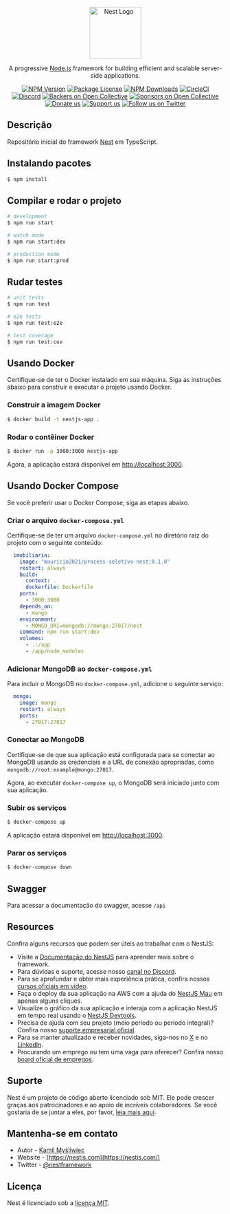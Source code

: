 <p align="center">
  <a href="http://nestjs.com/" target="blank"><img src="https://nestjs.com/img/logo-small.svg" width="120" alt="Nest Logo" /></a>
</p>

[circleci-image]: https://img.shields.io/circleci/build/github/nestjs/nest/master?token=abc123def456
[circleci-url]: https://circleci.com/gh/nestjs/nest

  <p align="center">A progressive <a href="http://nodejs.org" target="_blank">Node.js</a> framework for building efficient and scalable server-side applications.</p>
    <p align="center">
<a href="https://www.npmjs.com/~nestjscore" target="_blank"><img src="https://img.shields.io/npm/v/@nestjs/core.svg" alt="NPM Version" /></a>
<a href="https://www.npmjs.com/~nestjscore" target="_blank"><img src="https://img.shields.io/npm/l/@nestjs/core.svg" alt="Package License" /></a>
<a href="https://www.npmjs.com/~nestjscore" target="_blank"><img src="https://img.shields.io/npm/dm/@nestjs/common.svg" alt="NPM Downloads" /></a>
<a href="https://circleci.com/gh/nestjs/nest" target="_blank"><img src="https://img.shields.io/circleci/build/github/nestjs/nest/master" alt="CircleCI" /></a>
<a href="https://discord.gg/G7Qnnhy" target="_blank"><img src="https://img.shields.io/badge/discord-online-brightgreen.svg" alt="Discord"/></a>
<a href="https://opencollective.com/nest#backer" target="_blank"><img src="https://opencollective.com/nest/backers/badge.svg" alt="Backers on Open Collective" /></a>
<a href="https://opencollective.com/nest#sponsor" target="_blank"><img src="https://opencollective.com/nest/sponsors/badge.svg" alt="Sponsors on Open Collective" /></a>
  <a href="https://paypal.me/kamilmysliwiec" target="_blank"><img src="https://img.shields.io/badge/Donate-PayPal-ff3f59.svg" alt="Donate us"/></a>
    <a href="https://opencollective.com/nest#sponsor"  target="_blank"><img src="https://img.shields.io/badge/Support%20us-Open%20Collective-41B883.svg" alt="Support us"></a>
  <a href="https://twitter.com/nestframework" target="_blank"><img src="https://img.shields.io/twitter/follow/nestframework.svg?style=social&label=Follow" alt="Follow us on Twitter"></a>
</p>
  <!--[![Backers on Open Collective](https://opencollective.com/nest/backers/badge.svg)](https://opencollective.com/nest#backer)
  [![Sponsors on Open Collective](https://opencollective.com/nest/sponsors/badge.svg)](https://opencollective.com/nest#sponsor)-->

## Descrição

Repositório inicial do framework [Nest](https://github.com/nestjs/nest) em TypeScript.

## Instalando pacotes

```bash
$ npm install
```

## Compilar e rodar o projeto

```bash
# development
$ npm run start

# watch mode
$ npm run start:dev

# production mode
$ npm run start:prod
```

## Rudar testes

```bash
# unit tests
$ npm run test

# e2e tests
$ npm run test:e2e

# test coverage
$ npm run test:cov
```

## Usando Docker

Certifique-se de ter o Docker instalado em sua máquina. Siga as instruções abaixo para construir e executar o projeto usando Docker.

### Construir a imagem Docker

```bash
$ docker build -t nestjs-app .
```

### Rodar o contêiner Docker

```bash
$ docker run -p 3000:3000 nestjs-app
```

Agora, a aplicação estará disponível em [http://localhost:3000](http://localhost:3000).

## Usando Docker Compose

Se você preferir usar o Docker Compose, siga as etapas abaixo.

### Criar o arquivo `docker-compose.yml`

Certifique-se de ter um arquivo `docker-compose.yml` no diretório raiz do projeto com o seguinte conteúdo:

```yaml
  imobiliaria:
    image: "mauricio2021/process-seletive-nest:0.1.0"
    restart: always
    build:
      context: .
      dockerfile: Dockerfile
    ports:
      - 3000:3000
    depends_on:
      - mongo
    environment:
      - MONGO_URI=mongodb://mongo:27017/nest
    command: npm run start:dev
    volumes:
      - .:/app
      - /app/node_modules
```

### Adicionar MongoDB ao `docker-compose.yml`

Para incluir o MongoDB no `docker-compose.yml`, adicione o seguinte serviço:

```yaml
  mongo:
    image: mongo
    restart: always
    ports:
      - 27017:27017
```

### Conectar ao MongoDB

Certifique-se de que sua aplicação está configurada para se conectar ao MongoDB usando as credenciais e a URL de conexão apropriadas, como `mongodb://root:example@mongo:27017`.

Agora, ao executar `docker-compose up`, o MongoDB será iniciado junto com sua aplicação.

### Subir os serviços

```bash
$ docker-compose up
```

A aplicação estará disponível em [http://localhost:3000](http://localhost:3000).

### Parar os serviços

```bash
$ docker-compose down
```

## Swagger

Para acessar a documentação do swagger, acesse ```/api```

## Resources

Confira alguns recursos que podem ser úteis ao trabalhar com o NestJS:

- Visite a [Documentação do NestJS](https://docs.nestjs.com) para aprender mais sobre o framework.
- Para dúvidas e suporte, acesse nosso [canal no Discord](https://discord.gg/G7Qnnhy).
- Para se aprofundar e obter mais experiência prática, confira nossos [cursos oficiais em vídeo](https://courses.nestjs.com/).
- Faça o deploy da sua aplicação na AWS com a ajuda do [NestJS Mau](https://mau.nestjs.com) em apenas alguns cliques.
- Visualize o gráfico da sua aplicação e interaja com a aplicação NestJS em tempo real usando o [NestJS Devtools](https://devtools.nestjs.com).
- Precisa de ajuda com seu projeto (meio período ou período integral)? Confira nosso [suporte empresarial oficial](https://enterprise.nestjs.com).
- Para se manter atualizado e receber novidades, siga-nos no [X](https://x.com/nestframework) e no [LinkedIn](https://linkedin.com/company/nestjs).
- Procurando um emprego ou tem uma vaga para oferecer? Confira nosso [board oficial de empregos](https://jobs.nestjs.com).

## Suporte

Nest é um projeto de código aberto licenciado sob MIT. Ele pode crescer graças aos patrocinadores e ao apoio de incríveis colaboradores. Se você gostaria de se juntar a eles, por favor, [leia mais aqui](https://docs.nestjs.com/support).

## Mantenha-se em contato

- Autor - [Kamil Myśliwiec](https://twitter.com/kammysliwiec)
- Website - [https://nestjs.com](https://nestjs.com/)
- Twitter - [@nestframework](https://twitter.com/nestframework)

## Licença

Nest é licenciado sob a [licença MIT](https://github.com/nestjs/nest/blob/master/LICENSE).
